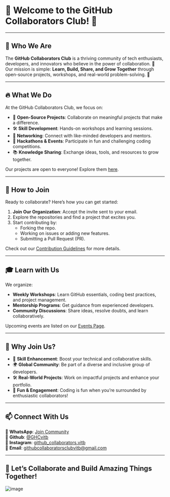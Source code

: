 # 🌟 Welcome to the GitHub Collaborators Club! 🌟  


---

## 👋 Who We Are  
The **GitHub Collaborators Club** is a thriving community of tech enthusiasts, developers, and innovators who believe in the power of collaboration. 🤝  
Our mission is simple: **Learn, Build, Share, and Grow Together** through open-source projects, workshops, and real-world problem-solving. 🚀  

---

## 🔥 What We Do  
At the GitHub Collaborators Club, we focus on:  
- 🌈 **Open-Source Projects**: Collaborate on meaningful projects that make a difference.  
- 🛠️ **Skill Development**: Hands-on workshops and learning sessions.  
- 🤝 **Networking**: Connect with like-minded developers and mentors.  
- 🎉 **Hackathons & Events**: Participate in fun and challenging coding competitions.  
- 📚 **Knowledge Sharing**: Exchange ideas, tools, and resources to grow together.

Our projects are open to everyone! Explore them [here](https://github.com/github-collaborators-club?tab=repositories).  

---

## 🌱 How to Join  
Ready to collaborate? Here’s how you can get started:  
1. **Join Our Organization**: Accept the invite sent to your email.  
2. Explore the repositories and find a project that excites you.  
3. Start contributing by:  
   - Forking the repo.  
   - Working on issues or adding new features.  
   - Submitting a Pull Request (PR).  

Check out our [Contribution Guidelines](CONTRIBUTING.md) for more details.  



---

## 🎓 Learn with Us  
We organize:  
- **Weekly Workshops**: Learn GitHub essentials, coding best practices, and project management.  
- **Mentorship Programs**: Get guidance from experienced developers.  
- **Community Discussions**: Share ideas, resolve doubts, and learn collaboratively.  

Upcoming events are listed on our [Events Page](https://github.com/github-collaborators-club/events).  

---

## 💖 Why Join Us?  
- 🌟 **Skill Enhancement**: Boost your technical and collaborative skills.  
- 🌍 **Global Community**: Be part of a diverse and inclusive group of developers.  
- 🛠️ **Real-World Projects**: Work on impactful projects and enhance your portfolio.  
- 🎉 **Fun & Engagement**: Coding is fun when you’re surrounded by enthusiastic collaborators!  

---

## 📫 Connect With Us  
💬 **WhatsApp**: [Join Community](https://chat.whatsapp.com/DoNEtLS8oG2HWQrPLnEXdi)  
💬 **Github**: [@GHCvitb](https://github.com/GCCvitb)  
💬 **Instagram**: [github_collaborators.vitb](https://www.instagram.com/github_collaborators.vitb/)    
📧 **Email**: githubcollaboratorsclubvitb@gmail.com 

---

## 🚀 Let’s Collaborate and Build Amazing Things Together!  
![image](https://github.com/user-attachments/assets/5ea245f9-9b0f-4f7f-b71e-a4baf38a81f7)
 

